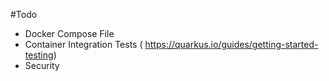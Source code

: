 #Todo
- Docker Compose File
- Container Integration Tests ( https://quarkus.io/guides/getting-started-testing)
- Security

